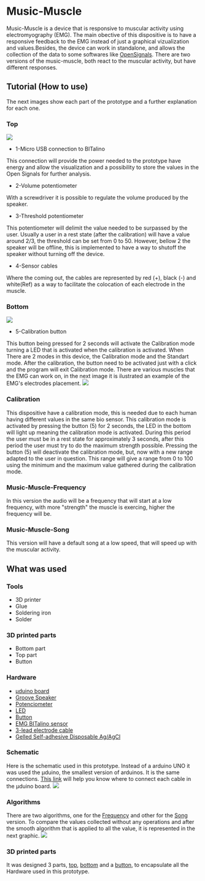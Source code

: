 # Music-Muscle

Music-Muscle is a device that is responsive to muscular activity using electromyography (EMG). The main obective of this dispositive is to have a responsive feedback to the EMG instead of just a graphical vizualization and values.Besides, the device can work in standalone, and allows the collection of the data to some softwares like [OpenSignals](https://bitalino.com/en/software). There are two versions of the music-muscle, both react to the muscular activity, but have different responses.

## Tutorial (How to use)

The next images show each part of the prototype and a further explanation for each one.

<h3>Top</h3>
<img src="https://github.com/rotzila/music-muscle/blob/master/images/prototype_image_1.jpg">

- 1-Micro USB connection to BITalino

This connection will provide the power needed to the prototype have energy and allow the visualization and a possibility to store       the values in the Open Signals for further analysis.

- 2-Volume potentiometer

With a screwdriver it is possible to regulate the volume produced by the speaker.

- 3-Threshold potentiometer

This potentiometer will delimit the value needed to be surpassed by the user. Usually a user in a rest state (after the calibration)   will have a value around 2/3, the threshold can be set from 0 to 50. However, bellow 2 the speaker will be offline, this is implemented to have a way to shutoff the speaker without turning off the device.

- 4-Sensor cables

Where the coming out, the cables are represented by red (+), black (-) and white(Ref) as a way to facilitate the colocation of each       electrode in the muscle.

<h3>Bottom</h3>
<img src="https://github.com/rotzila/music-muscle/blob/master/images/prototype_image_2.jpg">

- 5-Calibration button

This button being pressed for 2 seconds will activate the Calibration mode turning a LED that is activated when the calibration is activated. When There are 2 modes in this device, the Calibration mode and the Standart mode. After the calibration, the button need to be activated just with a click and the program will exit Calibration mode.
There are various muscles that the EMG can work on, in the next image it is ilustrated an example of the EMG's electrodes placement.
<img src="https://github.com/rotzila/music-muscle/blob/master/images/emg_placement">

### Calibration

This dispositive have a calibration mode, this is needed due to each human having different values in the same bio sensor. This calibration mode is activated by pressing the button (5) for 2 seconds, the LED in the bottom will light up meaning the calibration mode is activated. During this period the user must be in a rest state for approximately 3 seconds, after this period the user must try to do the maximum strength possible. Pressing the button (5) will deactivate the calibration mode, but, now with a new range adapted to the user in question. This range will give a range from 0 to 100 using the minimum and the maximum value gathered during the calibration mode.

### Music-Muscle-Frequency

In this version the audio will be a frequency that will start at a low frequency, with more "strength" the muscle is exercing, higher the frequency will be.

### Music-Muscle-Song

This version will have a default song at a low speed, that will speed up with the muscular activity.

## What was used

### Tools

- 3D printer
- Glue
- Soldering iron
- Solder

### 3D printed parts

- Bottom part
- Top part
- Button

### Hardware

- [µduino board](https://www.crowdsupply.com/uduino/uduino/updates/update-on-production-and-delivery)
- [Groove Speaker](http://wiki.seeedstudio.com/Grove-Speaker/)
- [Potenciometer](https://www.sparkfun.com/products/9806?_ga=2.258241545.2017274394.1565780560-1270259391.1560514473)
- [LED](https://plux.info/barebone-actuators/19-light-emitting-diode-led.html?search_query=LED&results=32)
- [Button](https://plux.info/barebone-sensors/15-pushbutton-btn.html?search_query=button&results=7)
- [EMG BITalino sensor](https://plux.info/barebone-sensors/10-electrocardiography-ecg-sensor.html?search_query=emg+sensor&results=155)
- [3-lead electrode cable](https://plux.info/cables/226-3-lead-electrode-cable.html)
- [Gelled Self-adhesive Disposable Ag/AgCl](https://plux.info/electrodes/59-pre-gelled-self-adhesive-disposable-agagcl-eletrodes.html)


### Schematic

Here is the schematic used in this prototype. Instead of a arduino UNO it was used the µduino, the smallest version of arduinos. It is the same connections. [This link](https://www.crowdsupply.com/uduino/uduino/updates/pinout-and-more) will help you know where to connect each cable in the µduino board.
<img src="https://github.com/rotzila/music-muscle/blob/master/images/prototype_schematic.png">

### Algorithms

There are two algorithms, one for the [Frequency](https://github.com/rotzila/music-muscle/tree/master/music-muscle-freq) and other for the [Song](https://github.com/rotzila/music-muscle/tree/master/music-muscle-song) version.
To compare the values collected without any operations and after the smooth algorithm that is applied to all the value, it is represented in the next graphic.
<img src="https://github.com/rotzila/music-muscle/blob/master/images/raw_vs_smo.png">

### 3D printed parts

It was designed 3 parts, [top](https://github.com/rotzila/music-muscle/blob/master/box/top.stl), [bottom](https://github.com/rotzila/music-muscle/blob/master/box/bottom.stl) and a [button](https://github.com/rotzila/music-muscle/blob/master/box/button.stl), to encapsulate all the Hardware used in this prototype.
